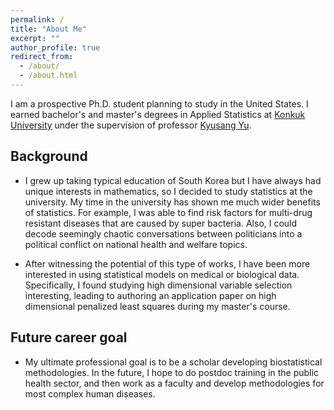 ```yaml
---
permalink: /
title: "About Me"
excerpt: ""
author_profile: true
redirect_from: 
  - /about/
  - /about.html
---
```

I am a prospective Ph.D. student planning to study in the United States. I earned bachelor's and master's degrees in Applied Statistics at <a href="http://www.konkuk.ac.kr/do/Eng/Index.do" target="_blank">Konkuk University</a> under the supervision of professor <a href="http://home.konkuk.ac.kr/~kyusangu" target="_blank">Kyusang Yu</a>.

## Background

* I grew up taking typical education of South Korea but I have always had unique interests in mathematics, so I decided to study statistics at the university. My time in the university has shown me much wider benefits of statistics. For example, I was able to find risk factors for multi-drug resistant diseases that are caused by super bacteria. Also, I could decode seemingly chaotic conversations between politicians into a political conflict on national health and welfare topics.

* After witnessing the potential of this type of works, I have been more interested in using statistical models on medical or biological data. Specifically, I found studying high dimensional variable selection interesting, leading to authoring an application paper on high dimensional penalized least squares during my master's course.

## Future career goal

* My ultimate professional goal is to be a scholar developing biostatistical methodologies. In the future, I hope to do postdoc training in the public health sector, and then work as a faculty and develop methodologies for most complex human diseases.